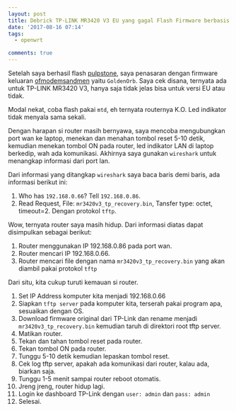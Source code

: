 ```yaml
---
layout: post
title: Debrick TP-LINK MR3420 V3 EU yang gagal Flash Firmware berbasis OpenWrt
date: '2017-08-16 07:14'
tags:
  - openwrt

comments: true
---
```

Setelah saya berhasil flash [pulpstone](http://pulpstone.pw), saya penasaran dengan firmware keluaran [ofmodemsandmen](https://ofmodemsandmen) yaitu `GoldenOrb`. Saya cek disana, ternyata ada untuk TP-LINK MR3420 V3, hanya saja tidak jelas bisa untuk versi EU atau tidak.

Modal nekat, coba flash pakai `mtd`, eh ternyata routernya K.O. Led indikator tidak menyala sama sekali.

Dengan harapan si router masih bernyawa, saya mencoba mengubungkan port wan ke laptop, menekan dan menahan tombol reset 5-10 detik, kemudian menekan tombol ON pada router, led indikator LAN di laptop berkedip, wah ada komunikasi. Akhirnya saya gunakan `wireshark` untuk menangkap informasi dari port lan.

Dari informasi yang ditangkap `wireshark` saya baca baris demi baris, ada informasi berikut ini:
1. Who has `192.168.0.66`? Tell `192.168.0.86`.
2. Read Request, File: `mr3420v3_tp_recovery.bin`, Tansfer type: octet, timeout=2. Dengan protokol `tftp`.

Wow, ternyata router saya masih hidup. Dari informasi diatas dapat disimpulkan sebagai berikut:
1. Router menggunakan IP 192.168.0.86 pada port wan.
2. Router mencari IP 192.168.0.66.
3. Router mencari file dengan nama `mr3420v3_tp_recovery.bin` yang akan diambil pakai protokol `tftp`

Dari situ, kita cukup turuti kemauan si router.
1. Set IP Address komputer kita menjadi 192.168.0.66
2. Siapkan `tftp server` pada komputer kita, terserah pakai program apa, sesuaikan dengan OS.
3. Download firmware original dari TP-Link dan rename menjadi `mr3420v3_tp_recovery.bin` kemudian taruh di direktori root tftp server.
4. Matikan router.
5. Tekan dan tahan tombol reset pada router.
6. Tekan tombol ON pada router.
7. Tunggu 5-10 detik kemudian lepaskan tombol reset.
8. Cek log tftp server, apakah ada komunikasi dari router, kalau ada, biarkan saja.
9. Tunggu 1-5 menit sampai router reboot otomatis.
10. Jreng jreng, router hidup lagi.
11. Login ke dashboard TP-Link dengan `user: admin` dan `pass: admin`
12. Selesai.
